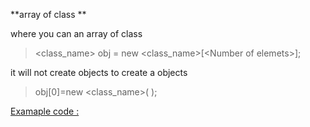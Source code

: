 **array of class **

where you can an array of class


> <class_name> obj = new <class_name>[\<Number of elemets>]; 

it will not create objects 
to create a objects 
> obj[0]=new <class_name>( );

  [Examaple code : ](https://github.com/brigisroy/work/blob/master/10.12.2019/ObjectArray.java)

